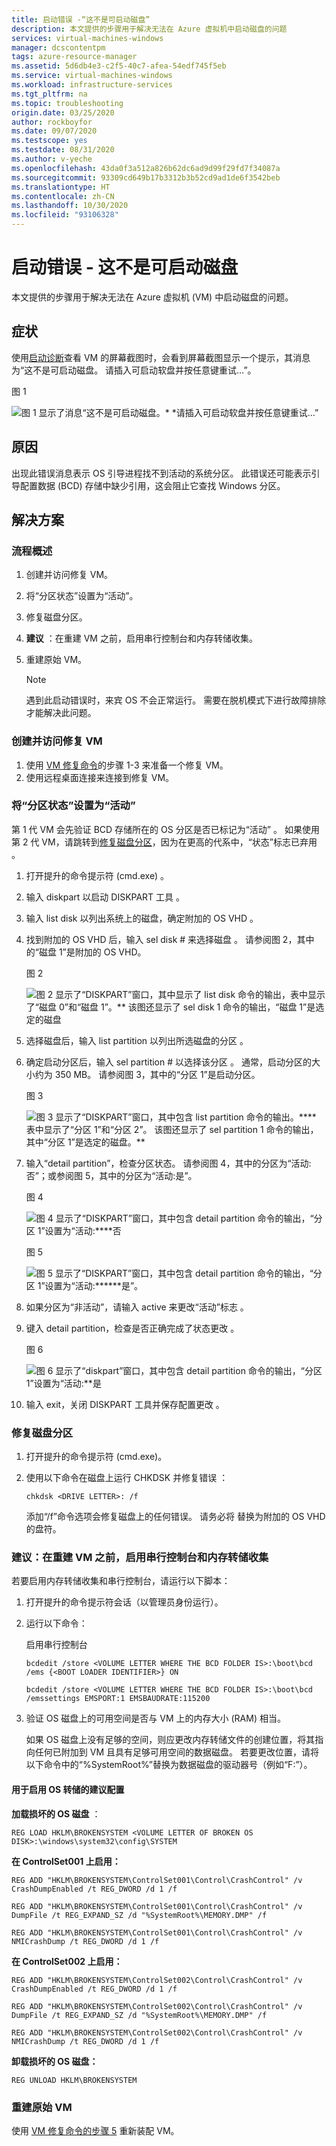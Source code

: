 ```yaml
---
title: 启动错误 -“这不是可启动磁盘”
description: 本文提供的步骤用于解决无法在 Azure 虚拟机中启动磁盘的问题
services: virtual-machines-windows
manager: dcscontentpm
tags: azure-resource-manager
ms.assetid: 5d6db4e3-c2f5-40c7-afea-54edf745f5eb
ms.service: virtual-machines-windows
ms.workload: infrastructure-services
ms.tgt_pltfrm: na
ms.topic: troubleshooting
origin.date: 03/25/2020
author: rockboyfor
ms.date: 09/07/2020
ms.testscope: yes
ms.testdate: 08/31/2020
ms.author: v-yeche
ms.openlocfilehash: 43da0f3a512a826b62dc6ad9d99f29fd7f34087a
ms.sourcegitcommit: 93309cd649b17b3312b3b52cd9ad1de6f3542beb
ms.translationtype: HT
ms.contentlocale: zh-CN
ms.lasthandoff: 10/30/2020
ms.locfileid: "93106328"
---
```

<!--Verified successfully-->
# <a name="boot-error---this-is-not-a-bootable-disk"></a>启动错误 - 这不是可启动磁盘

本文提供的步骤用于解决无法在 Azure 虚拟机 (VM) 中启动磁盘的问题。

## <a name="symptoms"></a>症状

使用[启动诊断](./boot-diagnostics.md)查看 VM 的屏幕截图时，会看到屏幕截图显示一个提示，其消息为“这不是可启动磁盘。 请插入可启动软盘并按任意键重试…”。

   图 1

   ![图 1 显示了消息“这不是可启动磁盘。* *请插入可启动软盘并按任意键重试…”](media/troubleshoot-guide-not-bootable-disk/1.jpg)

## <a name="cause"></a>原因

出现此错误消息表示 OS 引导进程找不到活动的系统分区。 此错误还可能表示引导配置数据 (BCD) 存储中缺少引用，这会阻止它查找 Windows 分区。

## <a name="solution"></a>解决方案

### <a name="process-overview"></a>流程概述

1. 创建并访问修复 VM。
2. 将“分区状态”设置为“活动”。
3. 修复磁盘分区。
4. **建议** ：在重建 VM 之前，启用串行控制台和内存转储收集。
5. 重建原始 VM。

    > [!NOTE]
    > 遇到此启动错误时，来宾 OS 不会正常运行。 需要在脱机模式下进行故障排除才能解决此问题。

### <a name="create-and-access-a-repair-vm"></a>创建并访问修复 VM

1. 使用 [VM 修复命令](./repair-windows-vm-using-azure-virtual-machine-repair-commands.md)的步骤 1-3 来准备一个修复 VM。
2. 使用远程桌面连接来连接到修复 VM。

### <a name="set-partition-status-to-active"></a>将“分区状态”设置为“活动”

第 1 代 VM 会先验证 BCD 存储所在的 OS 分区是否已标记为“活动”  。 如果使用第 2 代 VM，请跳转到[修复磁盘分区](#fix-the-disk-partition)，因为在更高的代系中，“状态”标志已弃用  。

1. 打开提升的命令提示符 (cmd.exe)  。
2. 输入 diskpart 以启动 DISKPART 工具  。
3. 输入 list disk 以列出系统上的磁盘，确定附加的 OS VHD  。
4. 找到附加的 OS VHD 后，输入 sel disk # 来选择磁盘  。  请参阅图 2，其中的“磁盘 1”是附加的 OS VHD。

    图 2

    ![图 2 显示了“DISKPART”窗口，其中显示了 list disk 命令的输出，表中显示了“磁盘 0”和“磁盘 1”。**  该图还显示了 sel disk 1 命令的输出，“磁盘 1”是选定的磁盘](media/troubleshoot-guide-not-bootable-disk/2.jpg)

5. 选择磁盘后，输入 list partition 以列出所选磁盘的分区  。
6. 确定启动分区后，输入 sel partition # 以选择该分区  。  通常，启动分区的大小约为 350 MB。  请参阅图 3，其中的“分区 1”是启动分区。

    图 3

    ![图 3 显示了“DISKPART”窗口，其中包含 list partition 命令的输出。**** 表中显示了“分区 1”和“分区 2”。 该图还显示了 sel partition 1 命令的输出，其中“分区 1”是选定的磁盘。**](media/troubleshoot-guide-not-bootable-disk/3.jpg)

7. 输入“detail partition”，检查分区状态。 请参阅图 4，其中的分区为“活动:  否”；或参阅图 5，其中的分区为“活动:是”。

    图 4

    ![图 4 显示了“DISKPART”窗口，其中包含 detail partition 命令的输出，“分区 1”设置为“活动:*****否*](media/troubleshoot-guide-not-bootable-disk/4.jpg)

    图 5

    ![图 5 显示了“DISKPART”窗口，其中包含 detail partition 命令的输出，“分区 1”设置为“活动:******是”。](media/troubleshoot-guide-not-bootable-disk/5.jpg)

8. 如果分区为“非活动”，请输入 active 来更改“活动”标志    。
9. 键入 detail partition，检查是否正确完成了状态更改  。

    图 6

    ![图 6 显示了“diskpart”窗口，其中包含 detail partition 命令的输出，“分区 1”设置为“活动:***是*](media/troubleshoot-guide-not-bootable-disk/6.jpg)

10. 输入 exit，关闭 DISKPART 工具并保存配置更改  。

### <a name="fix-the-disk-partition"></a>修复磁盘分区

1. 打开提升的命令提示符 (cmd.exe)。
2. 使用以下命令在磁盘上运行 CHKDSK 并修复错误  ：

    `chkdsk <DRIVE LETTER>: /f`

    添加“/f”命令选项会修复磁盘上的任何错误。 请务必将 <DRIVE LETTER> 替换为附加的 OS VHD 的盘符。

### <a name="recommended-before-you-rebuild-the-vm-enable-serial-console-and-memory-dump-collection"></a>建议：在重建 VM 之前，启用串行控制台和内存转储收集

若要启用内存转储收集和串行控制台，请运行以下脚本：

1. 打开提升的命令提示符会话（以管理员身份运行）。
2. 运行以下命令：

    启用串行控制台

    `bcdedit /store <VOLUME LETTER WHERE THE BCD FOLDER IS>:\boot\bcd /ems {<BOOT LOADER IDENTIFIER>} ON`

    `bcdedit /store <VOLUME LETTER WHERE THE BCD FOLDER IS>:\boot\bcd /emssettings EMSPORT:1 EMSBAUDRATE:115200`

3. 验证 OS 磁盘上的可用空间是否与 VM 上的内存大小 (RAM) 相当。

    如果 OS 磁盘上没有足够的空间，则应更改内存转储文件的创建位置，将其指向任何已附加到 VM 且具有足够可用空间的数据磁盘。 若要更改位置，请将以下命令中的“%SystemRoot%”替换为数据磁盘的驱动器号（例如“F:”）。

#### <a name="suggested-configuration-to-enable-os-dump"></a>用于启用 OS 转储的建议配置

**加载损坏的 OS 磁盘** ：

`REG LOAD HKLM\BROKENSYSTEM <VOLUME LETTER OF BROKEN OS DISK>:\windows\system32\config\SYSTEM`

**在 ControlSet001 上启用：**

`REG ADD "HKLM\BROKENSYSTEM\ControlSet001\Control\CrashControl" /v CrashDumpEnabled /t REG_DWORD /d 1 /f`

`REG ADD "HKLM\BROKENSYSTEM\ControlSet001\Control\CrashControl" /v DumpFile /t REG_EXPAND_SZ /d "%SystemRoot%\MEMORY.DMP" /f`

`REG ADD "HKLM\BROKENSYSTEM\ControlSet001\Control\CrashControl" /v NMICrashDump /t REG_DWORD /d 1 /f`

**在 ControlSet002 上启用：**

`REG ADD "HKLM\BROKENSYSTEM\ControlSet002\Control\CrashControl" /v CrashDumpEnabled /t REG_DWORD /d 1 /f`

`REG ADD "HKLM\BROKENSYSTEM\ControlSet002\Control\CrashControl" /v DumpFile /t REG_EXPAND_SZ /d "%SystemRoot%\MEMORY.DMP" /f`

`REG ADD "HKLM\BROKENSYSTEM\ControlSet002\Control\CrashControl" /v NMICrashDump /t REG_DWORD /d 1 /f`

**卸载损坏的 OS 磁盘：**

`REG UNLOAD HKLM\BROKENSYSTEM`

### <a name="rebuild-the-original-vm"></a>重建原始 VM

使用 [VM 修复命令的步骤 5](./repair-windows-vm-using-azure-virtual-machine-repair-commands.md#repair-process-example) 重新装配 VM。

<!-- Update_Description: update meta properties, wording update, update link -->